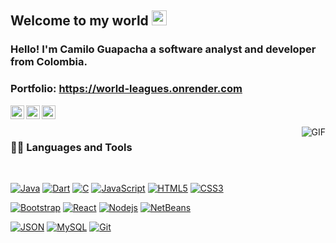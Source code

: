 ## Welcome to my world <img src="https://github.com/TheDudeThatCode/TheDudeThatCode/blob/master/Assets/Earth.gif" width="24px">

### Hello! I'm Camilo Guapacha a software analyst and developer from Colombia.

### Portfolio: https://world-leagues.onrender.com

<!-- Enlaces de redes sociales -->
<a href="https://www.linkedin.com/in/camilo-guapacha-a6732b270/">
  <img align="left" alt="LinkedIn" width="22px" src="https://cdn.jsdelivr.net/npm/simple-icons@v3/icons/linkedin.svg" />
</a>
<a href="https://www.facebook.com/guxpacha?mibextid=ibOpuV">
  <img align="left" alt="Facebook" width="22px" src="https://cdn.jsdelivr.net/npm/simple-icons@v3/icons/facebook.svg" />
</a>
<a href="https://www.instagram.com/guxpacha/">
  <img align="left" alt="Instagram" width="22px" src="https://cdn.jsdelivr.net/npm/simple-icons@v3/icons/instagram.svg" />
</a>


<br />
<br />

  <img align="right" alt="GIF" src="https://media.giphy.com/media/836HiJc7pgzy8iNXCn/giphy.gif" />
  
### 👨‍💻 Languages and Tools

<br />

<!-- Iconos de lenguajes -->
[![Java](https://img.shields.io/badge/-Java-orange?style=flat&logo=java&logoColor=white&link=https://github.com/CXmiloxx)](https://github.com/CXmiloxx) 
[![Dart](https://img.shields.io/badge/-Dart-blue?style=flat&logo=dart&logoColor=white&link=https://github.com/CXmiloxx)](https://github.com/CXmiloxx) 
[![C](https://img.shields.io/badge/-C-black?style=flat&logo=c&logoColor=white&link=https://github.com/CXmiloxx)](https://github.com/CXmiloxx)
[![JavaScript](https://img.shields.io/badge/-JavaScript-black?style=flat&logo=javascript&link=https://github.com/CXmiloxx)](https://github.com/CXmiloxx) 
[![HTML5](https://img.shields.io/badge/-HTML5-E34F26?style=flat&logo=html5&logoColor=white&link=https://github.com/CXmiloxx)](https://github.com/CXmiloxx) 
[![CSS3](https://img.shields.io/badge/-CSS3-1572B6?style=flat&logo=css3&logoColor=white&link=https://github.com/CXmiloxx)](https://github.com/CXmiloxx) 

<!-- Iconos de herramientas -->
[![Bootstrap](https://img.shields.io/badge/-Bootstrap-563D7C?style=flat&logo=bootstrap&logoColor=white&link=https://github.com/CXmiloxx)](https://github.com/CXmiloxx) 
[![React](https://img.shields.io/badge/-React-black?style=flat&logo=react&link=https://github.com/CXmiloxx)](https://github.com/CXmiloxx) 
[![Nodejs](https://img.shields.io/badge/-Nodejs-green?style=flat&logo=Node.js&logoColor=white&link=https://github.com/CXmiloxx)](https://github.com/CXmiloxx) 
[![NetBeans](https://img.shields.io/badge/-NetBeans-blue?style=flat&logo=apache-netbeans-ide&logoColor=white&link=https://github.com/CXmiloxx)](https://github.com/CXmiloxx)


[![JSON](https://img.shields.io/badge/-json-02569B?style=flat&logo=json&logoColor=white&link=https://github.com/CXmiloxx)](https://github.com/CXmiloxx)
[![MySQL](https://img.shields.io/badge/-MySQL-black?style=flat&logo=mysql&logoColor=white&link=https://github.com/CXmiloxx)](https://github.com/CXmiloxx)
[![Git](https://img.shields.io/badge/-Git-black?style=flat&logo=git&logoColor=white&link=https://github.com/CXmiloxx)](https://github.com/CXmiloxx)
